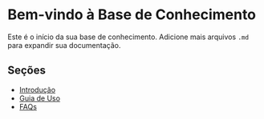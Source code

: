 # Bem-vindo à Base de Conhecimento

Este é o início da sua base de conhecimento. Adicione mais arquivos `.md` para expandir sua documentação.

## Seções

- [Introdução](introducao.md)
- [Guia de Uso](guia-de-uso.md)
- [FAQs](faqs.md)
